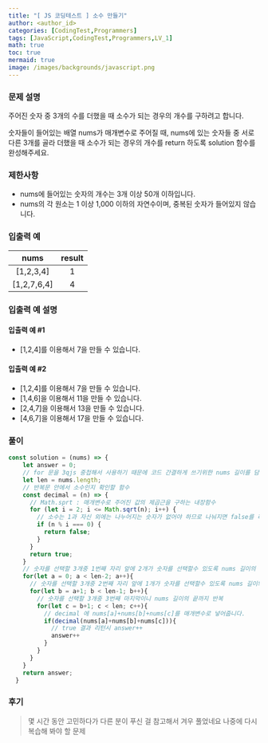 ```yaml
---
title: "[ JS 코딩테스트 ] 소수 만들기"
author: <author_id>
categories: [CodingTest,Programmers]
tags: [JavaScript,CodingTest,Programmers,LV_1]
math: true
toc: true
mermaid: true
image: /images/backgrounds/javascript.png
---
```


### 문제 설명
주어진 숫자 중 3개의 수를 더했을 때 소수가 되는 경우의 개수를 구하려고 합니다. 

숫자들이 들어있는 배열 nums가 매개변수로 주어질 때, nums에 있는 숫자들 중 서로 다른 3개를 골라 더했을 때 소수가 되는 경우의 개수를 return 하도록 solution 함수를 완성해주세요.

### 제한사항
- nums에 들어있는 숫자의 개수는 3개 이상 50개 이하입니다.
- nums의 각 원소는 1 이상 1,000 이하의 자연수이며, 중복된 숫자가 들어있지 않습니다.

### 입출력 예

|nums|result|
|:--:|:--:|
|[1,2,3,4]|1|
|[1,2,7,6,4]|4|

### 입출력 예 설명
#### 입출력 예 #1
- [1,2,4]를 이용해서 7을 만들 수 있습니다.

#### 입출력 예 #2
- [1,2,4]를 이용해서 7을 만들 수 있습니다.
- [1,4,6]을 이용해서 11을 만들 수 있습니다.
- [2,4,7]을 이용해서 13을 만들 수 있습니다.
- [4,6,7]을 이용해서 17을 만들 수 있습니다.

### 풀이
```javascript
const solution = (nums) => {
    let answer = 0;
    // for 문을 3qjs 중첩해서 사용하기 때문에 코드 간결하게 쓰기위한 nums 길이를 담은 변수
    let len = nums.length;
    // 반복문 안에서 소수인지 확인할 함수
    const decimal = (n) => {
      // Math.sprt : 매개변수로 주어진 값의 제곱근을 구하는 내장함수
      for (let i = 2; i <= Math.sqrt(n); i++) {
        // 소수는 1과 자신 외에는 나누어지는 숫자가 없어야 하므로 나눠지면 false를 리턴
        if (n % i === 0) {
          return false;
        }
      }
      return true;
    }
    // 숫자를 선택할 3개중 1번째 자리 앞에 2개가 숫자를 선택할수 있도록 nums 길이의 -2까지만 반복
    for(let a = 0; a < len-2; a++){
      // 숫자를 선택할 3개중 2번째 자리 앞에 1개가 숫자를 선택할수 있도록 nums 길이의 -1까지만 반복
      for(let b = a+1; b < len-1; b++){
        // 숫자를 선택할 3개중 3번째 마지막이니 nums 길이의 끝까지 반복
        for(let c = b+1; c < len; c++){
          // decimal 에 nums[a]+nums[b]+nums[c]를 매개변수로 넣어줍니다.
          if(decimal(nums[a]+nums[b]+nums[c])){
            // true 결과 리턴시 answer++
            answer++
          }
        }
      }
    }
    return answer;
  }
```

### 후기
> 몇 시간 동안 고민하다가 다른 분이 푸신 걸 참고해서 겨우 풀었네요 나중에 다시 복습해 봐야 할 문제

